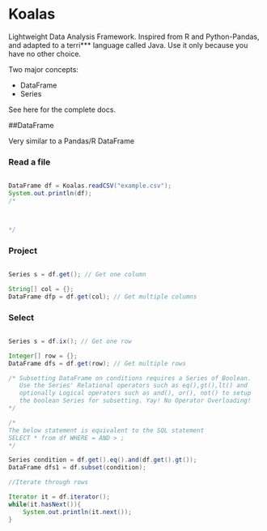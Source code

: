 Koalas
======

Lightweight Data Analysis Framework. Inspired from R and Python-Pandas, and adapted to a terri*** language called Java. Use it only because you have no other choice.

Two major concepts:
* DataFrame
* Series

See here for the complete docs.

##DataFrame

Very similar to a Pandas/R DataFrame

### Read a file

```java

DataFrame df = Koalas.readCSV("example.csv");
System.out.println(df);
/*



*/

```

### Project


```java

Series s = df.get(); // Get one column

String[] col = {};
DataFrame dfp = df.get(col); // Get multiple columns
```

### Select

```java

Series s = df.ix(); // Get one row

Integer[] row = {};
DataFrame dfs = df.get(row); // Get multiple rows

/* Subsetting DataFrame on conditions requires a Series of Boolean.
   Use the Series' Relational operators such as eq(),gt(),lt() and 
   optionally Logical operators such as and(), or(), not() to setup
   the boolean Series for subsetting. Yay! No Operator Overloading!
*/

/*
The below statement is equivalent to the SQL statement
SELECT * from df WHERE = AND > ;
*/

Series condition = df.get().eq().and(df.get().gt());
DataFrame dfs1 = df.subset(condition);

//Iterate through rows

Iterator it = df.iterator();
while(it.hasNext()){
    System.out.println(it.next());
}
```


